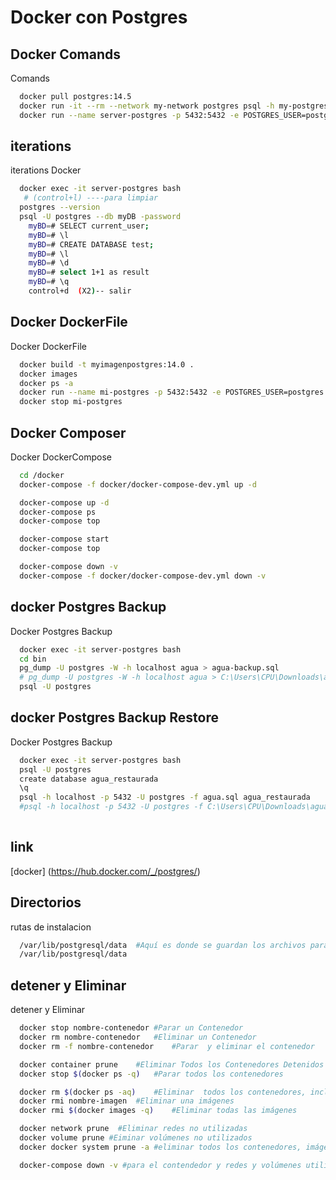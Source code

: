 # Docker con Postgres


## Docker Comands
Comands
```bash
  docker pull postgres:14.5
  docker run -it --rm --network my-network postgres psql -h my-postgres -U postgres
  docker run --name server-postgres -p 5432:5432 -e POSTGRES_USER=postgres -e POSTGRES_PASSWORD=mypassword -e POSTGRES_DB=myDB -d postgres:14.5
```

## iterations
iterations  Docker 
```bash
  docker exec -it server-postgres bash
   # (control+l) ----para limpiar
  postgres --version
  psql -U postgres --db myDB -password
    myBD=# SELECT current_user; 
    myBD=# \l
    myBD=# CREATE DATABASE test;
    myBD=# \l
    myBD=# \d
    myBD=# select 1+1 as result
    myBD=# \q
    control+d  (X2)-- salir 
```

## Docker DockerFile
Docker DockerFile
```bash
  docker build -t myimagenpostgres:14.0 .
  docker images
  docker ps -a
  docker run --name mi-postgres -p 5432:5432 -e POSTGRES_USER=postgres -e POSTGRES_PASSWORD=mypassword -e POSTGRES_DB=postgres -d myimagenpostgres:14.0
  docker stop mi-postgres

```

## Docker Composer
Docker DockerCompose

```bash
  cd /docker
  docker-compose -f docker/docker-compose-dev.yml up -d

  docker-compose up -d
  docker-compose ps
  docker-compose top

  docker-compose start
  docker-compose top

  docker-compose down -v
  docker-compose -f docker/docker-compose-dev.yml down -v
```

## docker Postgres Backup
Docker Postgres Backup
```bash
  docker exec -it server-postgres bash
  cd bin
  pg_dump -U postgres -W -h localhost agua > agua-backup.sql
  # pg_dump -U postgres -W -h localhost agua > C:\Users\CPU\Downloads\agua.sql
  psql -U postgres


```
## docker Postgres Backup Restore
Docker Postgres Backup
```bash
  docker exec -it server-postgres bash
  psql -U postgres
  create database agua_restaurada
  \q
  psql -h localhost -p 5432 -U postgres -f agua.sql agua_restaurada
  #psql -h localhost -p 5432 -U postgres -f C:\Users\CPU\Downloads\agua.sql agua_restaurada
  
```

## link

[docker] (https://hub.docker.com/_/postgres/)


## Directorios

rutas de instalacion
```bash
  /var/lib/postgresql/data 	#Aquí es donde se guardan los archivos para las bases de datos.
  /var/lib/postgresql/data
```

## detener y Eliminar
detener y Eliminar
```bash
  docker stop nombre-contenedor	#Parar un Contenedor
  docker rm nombre-contenedor	#Eliminar un Contenedor
  docker rm -f nombre-contenedor	#Parar  y eliminar el contenedor

  docker container prune	#Eliminar Todos los Contenedores Detenidos
  docker stop $(docker ps -q)	#Parar todos los contenedores

  docker rm $(docker ps -aq)	#Eliminar  todos los contenedores, incluidos los detenido
  docker rmi nombre-imagen	#Eliminar una imágenes
  docker rmi $(docker images -q)	#Eliminar todas las imágenes

  docker network prune	#Eliminar redes no utilizadas
  docker volume prune #Eiminar volúmenes no utilizados
  docker docker system prune -a	#eliminar todos los contenedores, imágenes, redes y volúmenes no utilizados 

  docker-compose down -v #para el contendedor y redes y volúmenes utilizados en compose
```